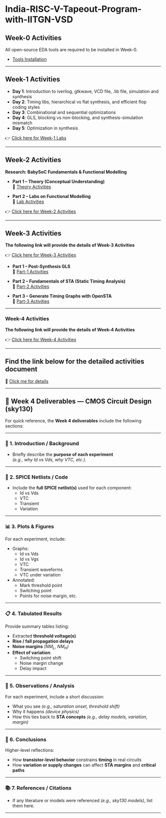 # India-RISC-V-Tapeout-Program-with-IITGN-VSD

## Week-0 Activities
All open-source EDA tools are required to be installed in Week-0.  

- [Tools Installation](week0.md)

---

## Week-1 Activities

- **Day 1**: Introduction to iverilog, gtkwave, VCD file, .lib file, simulation and synthesis  
- **Day 2**: Timing libs, hierarchical vs flat synthesis, and efficient flop coding styles  
- **Day 3**: Combinational and sequential optimizations  
- **Day 4**: GLS, blocking vs non-blocking, and synthesis-simulation mismatch  
- **Day 5**: Optimization in synthesis  

👉 [Click here for Week-1 Labs](week1.md)

---

## Week-2 Activities

**Research: BabySoC Fundamentals & Functional Modelling**

- **Part 1 – Theory (Conceptual Understanding)**  
  📄 [Theory Activities](week2-part1-theory.pdf)

- **Part 2 – Labs on Functional Modelling**  
  📄 [Lab Activities](week2-part2-lab.pdf)

👉 [Click here for Week-2 Activities](week2_BabySoC.md)

---

## Week-3 Activities

**The following link will provide the details of Week-3 Activities**

👉 [Click here for Week-3 Activities](week3)

- **Part 1 – Post-Synthesis GLS**  
  📄 [Part-1 Activities](week3/week3_p1_Post_Synthesis_GLS.md)

- **Part 2 – Fundamentals of STA (Static Timing Analysis)**  
  📄 [Part-2 Activities](week3/week3_p2_Fundamentals_of_STA.md)

- **Part 3 – Generate Timing Graphs with OpenSTA**  
  📄 [Part-3 Activities](week3/week3_p3_Generate_Timing_Graphs_with_OpenSTA.md)

---

### Week-4 Activities

**The following link will provide the details of Week-4 Activities**

👉 [Click here for Week-4 Activities](week4)

---

## Find the link below for the detailed activities document

📄 [Click me for details](week4/Week-4-Tasks.pdf)

---

## 📝 Week 4 Deliverables — CMOS Circuit Design (sky130)

For quick reference, the **Week 4 deliverables** include the following sections:

---

### 📌 1. Introduction / Background
- Briefly describe the **purpose of each experiment**  
  *(e.g., why Id vs Vds, why VTC, etc.)*.

---

### 🧾 2. SPICE Netlists / Code
- Include the **full SPICE netlist(s)** used for each component:
  - Id vs Vds
  - VTC
  - Transient
  - Variation

---

### 📊 3. Plots & Figures
For each experiment, include:
- Graphs:
  - Id vs Vds
  - Id vs Vgs
  - VTC
  - Transient waveforms
  - VTC under variation
- Annotated:
  - Mark threshold point
  - Switching point
  - Points for noise margin, etc.

---

### 📋 4. Tabulated Results
Provide summary tables listing:
- Extracted **threshold voltage(s)**  
- **Rise / fall propagation delays**  
- **Noise margins** *(NM<sub>L</sub>, NM<sub>H</sub>)*  
- **Effect of variation**:
  - Switching point shift
  - Noise margin change
  - Delay impact

---

### 🧠 5. Observations / Analysis
For each experiment, include a short discussion:
- What you see *(e.g., saturation onset, threshold shift)*  
- Why it happens *(device physics)*  
- How this ties back to **STA concepts** *(e.g., delay models, variation, margin)*

---

### 🏁 6. Conclusions
Higher-level reflections:
- How **transistor-level behavior** constrains **timing** in real circuits  
- How **variation or supply changes** can affect **STA margins** and **critical paths**

---

### 📚 7. References / Citations
- If any literature or models were referenced *(e.g., sky130 models)*, list them here.

---

